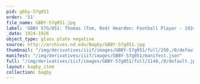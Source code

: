 ```yaml
---
pid: gbby-57g051
order: '51'
file_name: GBBY-57g051.jpg
label: 'GBBY 57G/051: Thomas (Tom, Red) Hearden: Football Player - 1924-1926'
_date: 1924-1926
object_type: glass plate negative
source: http://archives.nd.edu/Bagby/GBBY-57g051.jpg
thumbnail: "/img/derivatives/iiif/images/GBBY-57g051/full/250,/0/default.jpg"
manifest: "/img/derivatives/iiif/images/GBBY-57g051/manifest.json"
full: "/img/derivatives/iiif/images/GBBY-57g051/full/1140,/0/default.jpg"
layout: bagby_item
collection: bagby
---
```

